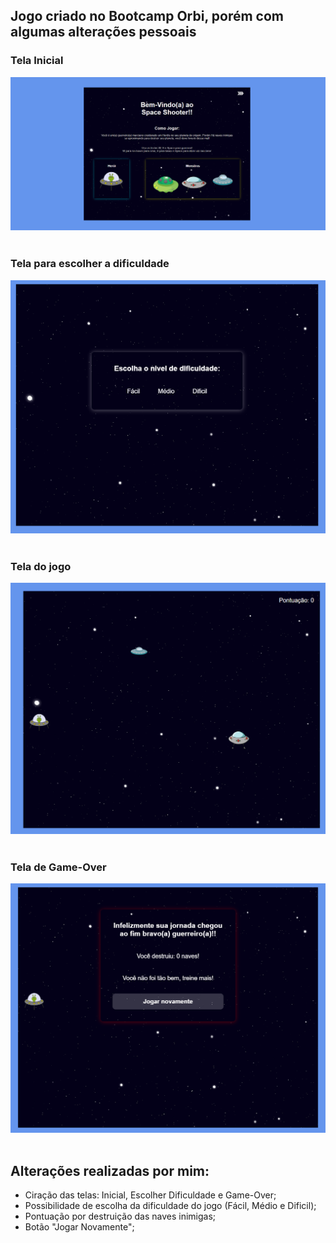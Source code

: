 ## Jogo criado no Bootcamp Orbi, porém com algumas alterações pessoais

### Tela Inicial
<img src="./imgs Read-me/Inicio-1.PNG" alt="Tela Inicial"> <br/><br/>

### Tela para escolher a dificuldade
<img src="./imgs Read-me/Inicio-2.PNG" alt="Tela para escolher dificuldade do jogo"> <br/><br/>

### Tela do jogo
<img src="./imgs Read-me/Jogo.PNG" alt="Jogo"> <br/><br/>

### Tela de Game-Over
<img src="./imgs Read-me/Game-Over.PNG" alt="Tela Game-Over"> <br/><br/>

## Alterações realizadas por mim:

* Ciração das telas: Inicial, Escolher Dificuldade e Game-Over;
* Possibilidade de escolha da dificuldade do jogo (Fácil, Médio e Dificil);
* Pontuação por destruição das naves inimigas;
* Botão "Jogar Novamente";

